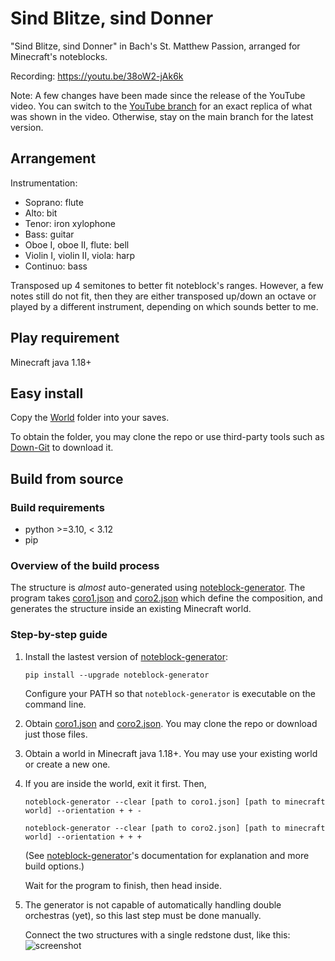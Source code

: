 # Sind Blitze, sind Donner
"Sind Blitze, sind Donner" in Bach's St. Matthew Passion, arranged for Minecraft's noteblocks.

Recording: https://youtu.be/38oW2-jAk6k

Note: A few changes have been made since the release of the YouTube video. You can switch to the [YouTube branch](https://github.com/FelixFourcolor/Sind-Blitze-sind-Donner/tree/YouTube) for an exact replica of what was shown in the video. Otherwise, stay on the main branch for the latest version.

## Arrangement
Instrumentation:
* Soprano: flute
* Alto: bit
* Tenor: iron xylophone
* Bass: guitar
* Oboe I, oboe II, flute: bell
* Violin I, violin II, viola: harp
* Continuo: bass

Transposed up 4 semitones to better fit noteblock's ranges. However, a few notes still do not fit, then they are either transposed up/down an octave or played by a different instrument, depending on which sounds better to me.

## Play requirement
Minecraft java 1.18+

## Easy install 
Copy the [World](https://github.com/FelixFourcolor/Sind-Blitze-sind-Donner/tree/main/World) folder into your saves.

To obtain the folder, you may clone the repo or use third-party tools such as [Down-Git](https://minhaskamal.github.io/DownGit) to download it.

## Build from source
### Build requirements
* python >=3.10, < 3.12
* pip

### Overview of the build process
The structure is *almost* auto-generated using [noteblock-generator](https://github.com/FelixFourcolor/noteblock-generator). The program takes [coro1.json](https://github.com/FelixFourcolor/Sind-Blitze-sind-Donner/blob/main/coro1.json) and [coro2.json](https://github.com/FelixFourcolor/Sind-Blitze-sind-Donner/blob/main/coro2.json) which define the composition, and generates the structure inside an existing Minecraft world.

### Step-by-step guide

1. Install the lastest version of [noteblock-generator](https://github.com/FelixFourcolor/noteblock-generator):
    ```
    pip install --upgrade noteblock-generator
    ```
    Configure your PATH so that `noteblock-generator` is executable on the command line.

2. Obtain [coro1.json](https://github.com/FelixFourcolor/Sind-Blitze-sind-Donner/blob/main/coro1.json) and [coro2.json](https://github.com/FelixFourcolor/Sind-Blitze-sind-Donner/blob/main/coro2.json). You may clone the repo or download just those files.

3. Obtain a world in Minecraft java 1.18+. You may use your existing world or create a new one. 

4. If you are inside the world, exit it first. Then,
    ```
    noteblock-generator --clear [path to coro1.json] [path to minecraft world] --orientation + + -

    noteblock-generator --clear [path to coro2.json] [path to minecraft world] --orientation + + +
    ```

    (See [noteblock-generator](https://github.com/FelixFourcolor/noteblock-generator)'s documentation for explanation and more build options.)

    Wait for the program to finish, then head inside.

5. The generator is not capable of automatically handling double orchestras (yet), so this last step must be done manually.

    Connect the two structures with a single redstone dust, like this: ![screenshot](screenshot.png)
